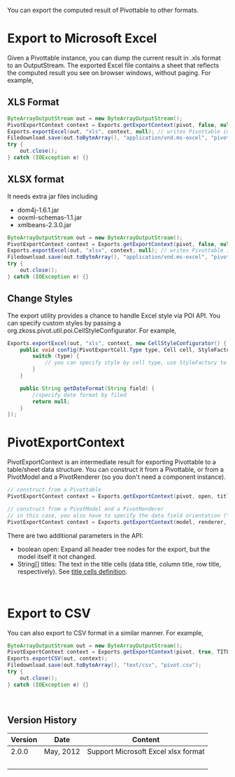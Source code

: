 You can export the computed result of Pivottable to other formats.

# Export to Microsoft Excel

Given a Pivottable instance, you can dump the current result in .xls
format to an OutputStream. The exported Excel file contains a sheet that
reflects the computed result you see on browser windows, without paging.
For example,

## XLS Format

``` java
ByteArrayOutputStream out = new ByteArrayOutputStream();
PivotExportContext context = Exports.getExportContext(pivot, false, null);
Exports.exportExcel(out, "xls", context, null); // writes Pivottable information to the output stream
Filedownload.save(out.toByteArray(), "application/vnd.ms-excel", "pivot.xls"); // file download
try {
    out.close();
} catch (IOException e) {}
```

## XLSX format

It needs extra jar files including

- dom4j-1.6.1.jar
- ooxml-schemas-1.1.jar
- xmlbeans-2.3.0.jar

``` java
ByteArrayOutputStream out = new ByteArrayOutputStream();
PivotExportContext context = Exports.getExportContext(pivot, false, null);
Exports.exportExcel(out, "xlsx", context, null); // writes Pivottable information to the output stream
Filedownload.save(out.toByteArray(), "application/vnd.ms-excel", "pivot.xlsx"); // file download
try {
    out.close();
} catch (IOException e) {}
```

## Change Styles

The export utility provides a chance to handle Excel style via POI API.
You can specify custom styles by passing a
<javadoc directory="zkpvt">org.zkoss.pivot.util.poi.CellStyleConfigurator</javadoc>.
For example,

``` java
Exports.exportExcel(out, "xls", context, new CellStyleConfigurator() {
    public void config(PivotExportCell.Type type, Cell cell, StyleFactory styleFactory) {
        switch (type) {
            // you can specify style by cell type, use StyleFactory to create new style
        }
    }

    public String getDateFormat(String field) {
        //specify date format by filed
        return null;
    }
});
```

# PivotExportContext

PivotExportContext is an intermediate result for exporting Pivottable to
a table/sheet data structure. You can construct it from a Pivottable, or
from a PivotModel and a PivotRenderer (so you don't need a component
instance).

``` java
// construct from a Pivottable
PivotExportContext context = Exports.getExportContext(pivot, open, titles); 

// construct from a PivotModel and a PivotRenderer
// in this case, you also have to specify the data field orientation ("column" or "row")
PivotExportContext context = Exports.getExportContext(model, renderer, "column", open, titles); 
```

There are two additional parameters in the API:

- boolean open: Expand all header tree nodes for the export, but the
  model itself it not changed.
- String\[\] titles: The text in the title cells (data title, column
  title, row title, respectively). See [ title cells
  definition](ZK_Pivottable_Essentials/Quick_Start/Concept#Trivia).

 

# Export to CSV

You can also export to CSV format in a similar manner. For example,

``` java
ByteArrayOutputStream out = new ByteArrayOutputStream();
PivotExportContext context = Exports.getExportContext(pivot, true, TITLES);
Exports.exportCSV(out, context);
Filedownload.save(out.toByteArray(), "text/csv", "pivot.csv");
try {
    out.close();
} catch (IOException e) {}
```

 

## Version History

| Version | Date      | Content                             |
|---------|-----------|-------------------------------------|
| 2.0.0   | May, 2012 | Support Microsoft Excel xlsx format |
|         |           |                                     |

